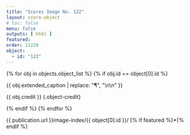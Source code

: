 ```yaml
---
title: "Scores Image No. 122"
layout: score-object
# toc: false
menu: false
outputs: [ html ]
featured: 
order: 11220
object:
  - id: "122"
---
```


{% for obj in objects.object_list %}
{% if obj.id == object[0].id %}

{{ obj.extended_caption | replace: "¶", "\n\n" }}

{{ obj.credit }} {.object-credit}

{% endif %}
{% endfor %}

<div class="object-credit object-url is-print-only">

{{ publication.url }}image-index/{{ object[0].id }}/ {% if featured %}*{% endif %}

</div>
